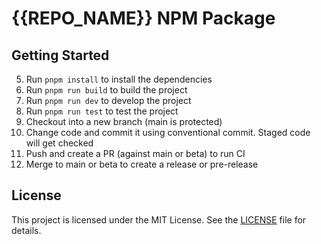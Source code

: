 # {{REPO_NAME}} NPM Package

## Getting Started

5. Run `pnpm install` to install the dependencies
6. Run `pnpm run build` to build the project
7. Run `pnpm run dev` to develop the project
8. Run `pnpm run test` to test the project
10. Checkout into a new branch (main is protected)
11. Change code and commit it using conventional commit. Staged code will get checked
12. Push and create a PR (against main or beta) to run CI
13. Merge to main or beta to create a release or pre-release 

## License

This project is licensed under the MIT License. See the [LICENSE](LICENSE) file for details.
